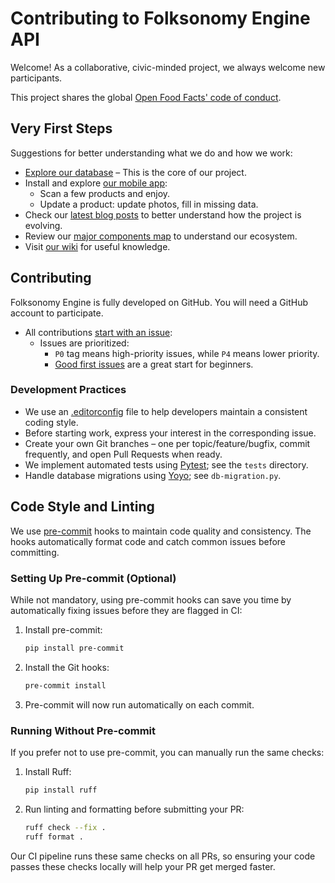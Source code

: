 # Contributing to Folksonomy Engine API

Welcome! As a collaborative, civic-minded project, we always welcome new participants.

This project shares the global [Open Food Facts' code of conduct](https://world.openfoodfacts.org/code-of-conduct).

## Very First Steps

Suggestions for better understanding what we do and how we work:

* [Explore our database](https://world.openfoodfacts.org/) – This is the core of our project.
* Install and explore [our mobile app](https://world.openfoodfacts.org/open-food-facts-mobile-app):
  * Scan a few products and enjoy.
  * Update a product: update photos, fill in missing data.
* Check our [latest blog posts](https://blog.openfoodfacts.org) to better understand how the project is evolving.
* Review our [major components map](https://github.com/openfoodfacts/.github/blob/main/profile/README.md#major_components_map) to understand our ecosystem.
* Visit [our wiki](https://wiki.openfoodfacts.org) for useful knowledge.

## Contributing

Folksonomy Engine is fully developed on GitHub. You will need a GitHub account to participate.

* All contributions [start with an issue](https://github.com/openfoodfacts/folksonomy_api/issues):
  * Issues are prioritized:
    * `P0` tag means high-priority issues, while `P4` means lower priority.
    * [Good first issues](https://github.com/openfoodfacts/folksonomy_api/issues?q=state%3Aopen%20label%3A%22%F0%9F%8F%84%E2%80%8D%E2%99%80%EF%B8%8F%20good%20first%20issue%22) are a great start for beginners.

### Development Practices

* We use an [.editorconfig](https://editorconfig.org/) file to help developers maintain a consistent coding style.
* Before starting work, express your interest in the corresponding issue.
* Create your own Git branches – one per topic/feature/bugfix, commit frequently, and open Pull Requests when ready.
* We implement automated tests using [Pytest](https://docs.pytest.org/en/stable/); see the `tests` directory.
* Handle database migrations using [Yoyo](https://ollycope.com/software/yoyo/latest/); see `db-migration.py`.

## Code Style and Linting

We use [pre-commit](https://pre-commit.com/) hooks to maintain code quality and consistency. The hooks automatically format code and catch common issues before committing.

### Setting Up Pre-commit (Optional)

While not mandatory, using pre-commit hooks can save you time by automatically fixing issues before they are flagged in CI:

1. Install pre-commit:
   ```sh
   pip install pre-commit
   ```

2. Install the Git hooks:
   ```sh
   pre-commit install
   ```

3. Pre-commit will now run automatically on each commit.

### Running Without Pre-commit

If you prefer not to use pre-commit, you can manually run the same checks:

1. Install Ruff:
   ```sh
   pip install ruff
   ```

2. Run linting and formatting before submitting your PR:
   ```sh
   ruff check --fix .
   ruff format .
   ```

Our CI pipeline runs these same checks on all PRs, so ensuring your code passes these checks locally will help your PR get merged faster.
